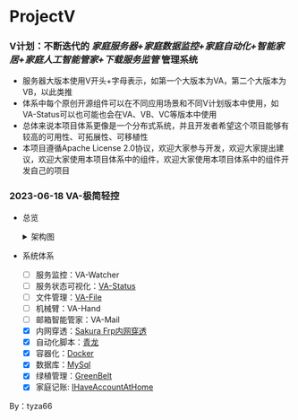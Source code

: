 # ProjectV
### V计划：不断迭代的 *家庭服务器+家庭数据监控+家庭自动化+智能家居+家庭人工智能管家+下载服务监管* 管理系统

- 服务器大版本使用V开头+字母表示，如第一个大版本为VA，第二个大版本为VB，以此类推
- 体系中每个原创开源组件可以在不同应用场景和不同V计划版本中使用，如VA-Status可以也可能也会在VA、VB、VC等版本中使用
- 总体来说本项目体系更像是一个分布式系统，并且开发者希望这个项目能够有较高的可用性、可拓展性、可移植性
- 本项目遵循Apache License 2.0协议，欢迎大家参与开发，欢迎大家提出建议，欢迎大家使用本项目体系中的组件，欢迎大家使用本项目体系中的组件开发自己的项目

### 2023-06-18 VA-极简轻控
- 总览
    <details><summary>架构图</summary></details>

- 系统体系
  - [ ] 服务监控：VA-Watcher
  - [ ] 服务状态可视化：[VA-Status](https://github.com/tyza66/VA-Status)
  - [ ] 文件管理：[VA-File](https://github.com/tyza66/VA-File)
  - [ ] 机械臂：VA-Hand
  - [ ] 邮箱智能管家：VA-Mail
  - [x] 内网穿透：[Sakura Frp内网穿透](https://www.natfrp.com/)
  - [x] 自动化脚本：[青龙](https://github.com/whyour/qinglong)
  - [x] 容器化：[Docker](https://www.docker.com/)
  - [x] 数据库：[MySql](https://www.mysql.com/)  
  - [x] 绿植管理：[GreenBelt](https://github.com/tyza66/GreenBelt)
  - [x] 家庭记账: [IHaveAccountAtHome](https://github.com/tyza66/IHaveAccountAtHome)

By：tyza66